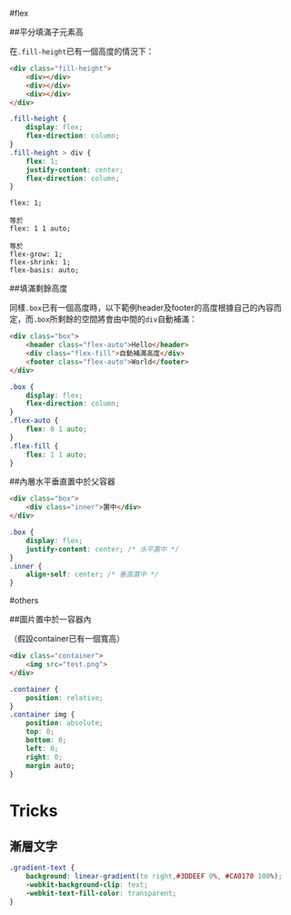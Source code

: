 #flex

##平分填滿子元素高

在`.fill-height`已有一個高度的情況下：

```html
<div class="fill-height">
    <div></div>
    <div></div>
    <div></div>
</div>
```

```css
.fill-height {
    display: flex;
    flex-direction: column;
}
.fill-height > div {
    flex: 1;
    justify-content: center;
    flex-direction: column;
}
```

```
flex: 1;

等於
flex: 1 1 auto;

等於
flex-grow: 1;
flex-shrink: 1;
flex-basis: auto;
```

##填滿剩餘高度

同樣`.box`已有一個高度時，以下範例header及footer的高度根據自己的內容而定，而`.box`所剩餘的空間將會由中間的`div`自動補滿：
```html
<div class="box">
    <header class="flex-auto">Hello</header>
    <div class="flex-fill">自動補滿高度</div>
    <footer class="flex-auto">World</footer>
</div>
```

```css
.box {
    display: flex;
    flex-direction: column;
}
.flex-auto {
    flex: 0 1 auto;
}
.flex-fill {
    flex: 1 1 auto;
}
```

##內層水平垂直置中於父容器

```html
<div class="box">
    <div class="inner">置中</div>
</div>
```

```css
.box {
    display: flex;
    justify-content: center; /* 水平置中 */
}
.inner {
    align-self: center; /* 垂直置中 */
}
```

#others

##圖片置中於一容器內

（假設container已有一個寬高）
```html
<div class="container">
    <img src="test.png">
</div>
```

```css
.container {
    position: relative;
}
.container img {
    position: absolute;
    top: 0;
    bottom: 0;
    left: 0;
    right: 0;
    margin auto;
}
```


# Tricks

## 漸層文字

```css
.gradient-text {
    background: linear-gradient(to right,#3DDEEF 0%, #CA0170 100%);
    -webkit-background-clip: text;
    -webkit-text-fill-color: transparent;
}
```
